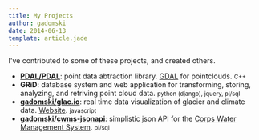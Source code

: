 ```yaml
---
title: My Projects
author: gadomski
date: 2014-06-13
template: article.jade
---
```


I've contributed to some of these projects, and created others.

* [**PDAL/PDAL**](https://github.com/PDAL/PDAL): point data abtraction library.
  [GDAL](http://www.gdal.org) for pointclouds.
  <small class="tomorrow-comment">C++</small>
* **GRiD**: database system and web application for transforming, storing, analyzing, and retriving point cloud data.
  <small class="tomorrow-comment">python (django), jquery, pl/sql</small>
* [**gadomski/glac.io**](https://github.com/gadomski/glac.io): real time data visualization of glacier and climate data.
  [Website](https://gadomski.github.io/glac.io).
  <small class="tomorrow-comment">javascript</small>
* [**gadomski/cwms-jsonapi**](https://github.com/gadomski/cwms-jsonapi): simplistic json API for the [Corps Water Management System](http://www.hec.usace.army.mil/cwms/cwms.aspx).
  <small class="tomorrow-comment">pl/sql</small>
